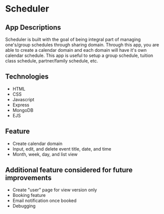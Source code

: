 # Scheduler

## App Descriptions

Scheduler is built with the goal of being integral part of managing one's/group schedules through sharing domain. Through this app, you are able to create a calendar domain and each domain will have it's own calendar schedule. This app is useful to setup a group schedule, tuition class schedule, partner/family schedule, etc.

## Technologies

- HTML
- CSS
- Javascript
- Express
- MongoDB
- EJS

## Feature

- Create calendar domain
- Input, edit, and delete event title, date, and time
- Month, week, day, and list view

## Additional feature considered for future improvements

- Create "user" page for view version only
- Booking feature
- Email notification once booked
- Debugging
